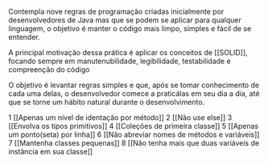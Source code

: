 Contempla nove regras de programação criadas inicialmente por desenvolvedores de Java mas que se podem se aplicar para qualquer linguagem, o objetivo é manter o código mais limpo, simples e fácil de se entender. 

A principal motivação dessa prática é aplicar os conceitos de [[SOLID]], focando sempre em manutenubilidade, legibilidade, testabilidade e compreenção do código

O objetivo é levantar regras simples e que, após se tomar conhecimento de cada uma delas, o desenvolvedor comece a praticálas em seu dia a dia, até que se torne um hábito natural durante o desenvolvimento.

1 [[Apenas um nível de identação por método]]
2 [[Não use else]]
3 [[Envolva os tipos primitivos]]
4 [[Coleções de primeira classe]] 
5 [[Apenas um ponto(seta) por linha]]
6 [[Não abreviar nomes de métodos e variáveis]]
7 [[Mantenha classes pequenas]]
8 [[Não tenha mais que duas variáveis de instância em sua classe]]

